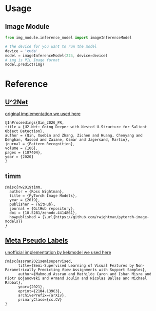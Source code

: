 # Usage
## Image Module
```python
from img_module.inference_model import imageInferenceModel

# the device for you want to run the model
device = 'cuda'
model = imageInferenceModel(224, device=device)
# img is PIL Image format
model.predict(img)
```
# Reference
## [U^2Net](https://github.com/xuebinqin/U-2-Net/blob/master/README.md)
[original implementation we used here](https://github.com/xuebinqin/U-2-Net)
```
@InProceedings{Qin_2020_PR,
title = {U2-Net: Going Deeper with Nested U-Structure for Salient Object Detection},
author = {Qin, Xuebin and Zhang, Zichen and Huang, Chenyang and Dehghan, Masood and Zaiane, Osmar and Jagersand, Martin},
journal = {Pattern Recognition},
volume = {106},
pages = {107404},
year = {2020}
}
```
## timm
```
@misc{rw2019timm,
  author = {Ross Wightman},
  title = {PyTorch Image Models},
  year = {2019},
  publisher = {GitHub},
  journal = {GitHub repository},
  doi = {10.5281/zenodo.4414861},
  howpublished = {\url{https://github.com/rwightman/pytorch-image-models}}
}
```
## [Meta Pseudo Labels](https://arxiv.org/abs/2003.10580)
[unofficial implementation by kekmodel we used here](https://github.com/kekmodel/MPL-pytorch)
```
@misc{assran2021semisupervised,
      title={Semi-Supervised Learning of Visual Features by Non-Parametrically Predicting View Assignments with Support Samples}, 
      author={Mahmoud Assran and Mathilde Caron and Ishan Misra and Piotr Bojanowski and Armand Joulin and Nicolas Ballas and Michael Rabbat},
      year={2021},
      eprint={2104.13963},
      archivePrefix={arXiv},
      primaryClass={cs.CV}
}
```
